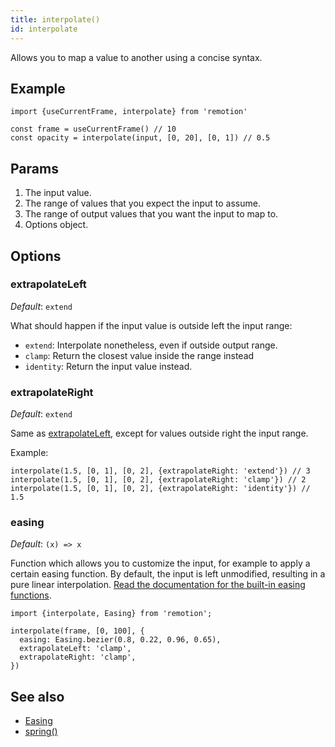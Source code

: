```yaml
---
title: interpolate()
id: interpolate
---
```


Allows you to map a value to another using a concise syntax.

## Example

```tsx
import {useCurrentFrame, interpolate} from 'remotion'

const frame = useCurrentFrame() // 10
const opacity = interpolate(input, [0, 20], [0, 1]) // 0.5
```

## Params

1. The input value.
2. The range of values that you expect the input to assume.
3. The range of output values that you want the input to map to.
4. Options object.

## Options

### extrapolateLeft

_Default_: `extend`

What should happen if the input value is outside left the input range:

- `extend`: Interpolate nonetheless, even if outside output range.
- `clamp`: Return the closest value inside the range instead
- `identity`: Return the input value instead.

### extrapolateRight

_Default_: `extend`

Same as [extrapolateLeft](#extrapolateleft), except for values outside right the input range.

Example:

```tsx
interpolate(1.5, [0, 1], [0, 2], {extrapolateRight: 'extend'}) // 3
interpolate(1.5, [0, 1], [0, 2], {extrapolateRight: 'clamp'}) // 2
interpolate(1.5, [0, 1], [0, 2], {extrapolateRight: 'identity'}) // 1.5
```

### easing

_Default_: `(x) => x`

Function which allows you to customize the input, for example to apply a certain easing function.
By default, the input is left unmodified, resulting in a pure linear interpolation. [Read the documentation for the built-in easing functions](easing).

```tsx
import {interpolate, Easing} from 'remotion';

interpolate(frame, [0, 100], {
  easing: Easing.bezier(0.8, 0.22, 0.96, 0.65),
  extrapolateLeft: 'clamp',
  extrapolateRight: 'clamp',
})
```

## See also

- [Easing](easing)
- [spring()](spring)
